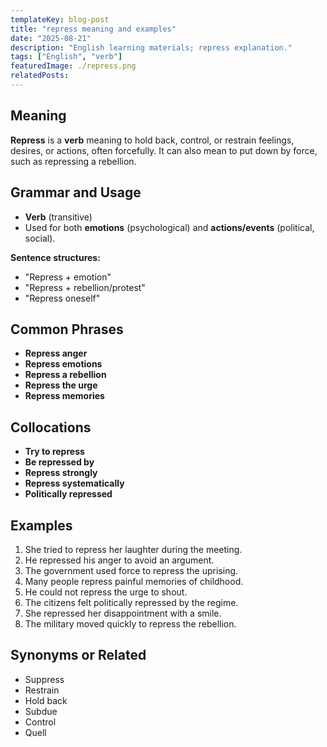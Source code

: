 ```yaml
---
templateKey: blog-post
title: "repress meaning and examples"
date: "2025-08-21"
description: "English learning materials; repress explanation."
tags: ["English", "verb"]
featuredImage: ./repress.png
relatedPosts:
---
```


## Meaning

**Repress** is a **verb** meaning to hold back, control, or restrain feelings, desires, or actions, often forcefully. It can also mean to put down by force, such as repressing a rebellion.

## Grammar and Usage

- **Verb** (transitive)
- Used for both **emotions** (psychological) and **actions/events** (political, social).

**Sentence structures:**

- "Repress + emotion"
- "Repress + rebellion/protest"
- "Repress oneself"

## Common Phrases

- **Repress anger**
- **Repress emotions**
- **Repress a rebellion**
- **Repress the urge**
- **Repress memories**

## Collocations

- **Try to repress**
- **Be repressed by**
- **Repress strongly**
- **Repress systematically**
- **Politically repressed**

## Examples

1. She tried to repress her laughter during the meeting.
2. He repressed his anger to avoid an argument.
3. The government used force to repress the uprising.
4. Many people repress painful memories of childhood.
5. He could not repress the urge to shout.
6. The citizens felt politically repressed by the regime.
7. She repressed her disappointment with a smile.
8. The military moved quickly to repress the rebellion.

## Synonyms or Related

- Suppress
- Restrain
- Hold back
- Subdue
- Control
- Quell

